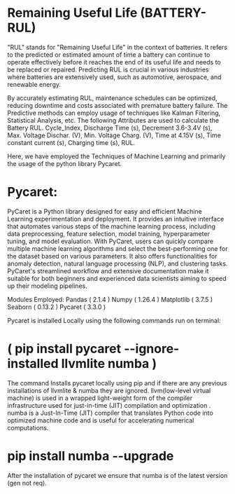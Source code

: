 # Remaining Useful Life (BATTERY-RUL)

"RUL" stands for "Remaining Useful Life" in the context of batteries.
It refers to the predicted or estimated amount of time a battery can continue to operate effectively before it reaches the end of its useful life and needs to be replaced or repaired.
Predicting RUL is crucial in various industries where batteries are extensively used, such as automotive, aerospace, and renewable energy.

By accurately estimating RUL, maintenance schedules can be optimized, reducing downtime and costs associated with premature battery failure.
The Predictive methods can employ usage of techniques like Kalman Filtering, Statistical Analysis, etc.
The following Attributes are used to calculate the Battery RUL.
Cycle_Index, Discharge Time (s), Decrement 3.6-3.4V (s), Max. Voltage Dischar. (V), Min. Voltage Charg. (V), Time at 4.15V (s), Time constant current (s), Charging time (s), RUL.

Here, we have employed the Techniques of Machine Learning and primarily the usage of the python library Pycaret.

# Pycaret:

PyCaret is a Python library designed for easy and efficient Machine Learning experimentation and deployment.
It provides an intuitive interface that automates various steps of the machine learning process, including data preprocessing, feature selection, model training, hyperparameter tuning, and model evaluation.
With PyCaret, users can quickly compare multiple machine learning algorithms and select the best-performing one for the dataset based on various parameters.
It also offers functionalities for anomaly detection, natural language processing (NLP), and clustering tasks.
PyCaret's streamlined workflow and extensive documentation make it suitable for both beginners and experienced data scientists aiming to speed up their modeling pipelines.

Modules Employed:
Pandas                          ( 2.1.4 )
Numpy                           ( 1.26.4 )
Matplotlib                      ( 3.7.5 )
Seaborn                         ( 0.13.2 )
Pycaret                         ( 3.3.0 )

Pycaret is installed Locally using the following commands run on terminal:

# ( pip install pycaret --ignore-installed llvmlite numba )
The command Installs pycaret locally using pip and if there are any previous installations of llvmlite & numba they are ignored.
llvm(low-level virtual machine) is used in a wrapped light-weight form of the compiler infrastructure used for just-in-time (JIT) compilation and optimization .
numba is a Just-In-Time (JIT) compiler that translates Python code into optimized machine code and is useful for accelerating numerical computations.

# pip install numba --upgrade
After the installation of pycaret we ensure that numba is of the latest version (gen not req).

